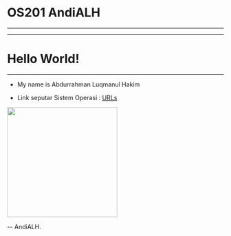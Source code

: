 # OS201 AndiALH
---
---

# Hello World!
---

* My name is Abdurrahman Luqmanul Hakim

* Link seputar Sistem Operasi : [URLs](URLs/)

<img src="https://acakadul.files.wordpress.com/2013/08/makara-ui-fasilkom.png" width="256">

-- AndiALH.



